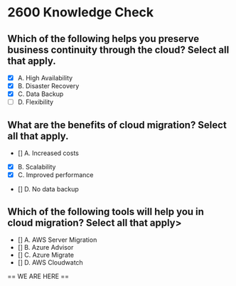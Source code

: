 # 2600 Knowledge Check

## Which of the following helps you preserve business continuity through the cloud? Select all that apply.

- [X] A. High Availability
- [X] B. Disaster Recovery
- [X] C. Data Backup
- [ ] D. Flexibility

## What are the benefits of cloud migration? Select all that apply.

- [] A. Increased costs
- [X] B. Scalability
- [X] C. Improved performance
- [] D. No data backup

## Which of the following tools will help you in cloud migration? Select all that apply>

- [] A. AWS Server Migration
- [] B. Azure Advisor
- [] C. Azure Migrate
- [] D. AWS Cloudwatch


== WE ARE HERE ==
